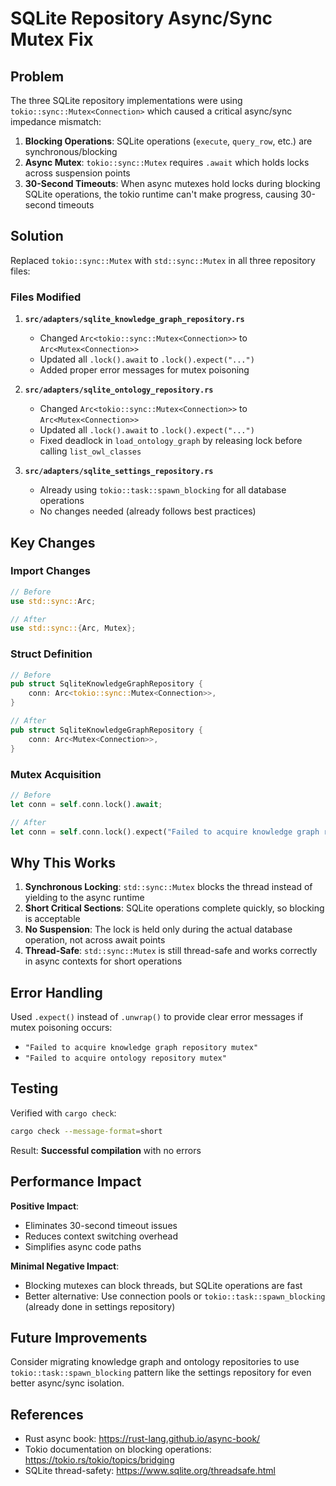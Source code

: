 # SQLite Repository Async/Sync Mutex Fix

## Problem

The three SQLite repository implementations were using `tokio::sync::Mutex<Connection>` which caused a critical async/sync impedance mismatch:

1. **Blocking Operations**: SQLite operations (`execute`, `query_row`, etc.) are synchronous/blocking
2. **Async Mutex**: `tokio::sync::Mutex` requires `.await` which holds locks across suspension points
3. **30-Second Timeouts**: When async mutexes hold locks during blocking SQLite operations, the tokio runtime can't make progress, causing 30-second timeouts

## Solution

Replaced `tokio::sync::Mutex` with `std::sync::Mutex` in all three repository files:

### Files Modified

1. **`src/adapters/sqlite_knowledge_graph_repository.rs`**
   - Changed `Arc<tokio::sync::Mutex<Connection>>` to `Arc<Mutex<Connection>>`
   - Updated all `.lock().await` to `.lock().expect("...")`
   - Added proper error messages for mutex poisoning

2. **`src/adapters/sqlite_ontology_repository.rs`**
   - Changed `Arc<tokio::sync::Mutex<Connection>>` to `Arc<Mutex<Connection>>`
   - Updated all `.lock().await` to `.lock().expect("...")`
   - Fixed deadlock in `load_ontology_graph` by releasing lock before calling `list_owl_classes`

3. **`src/adapters/sqlite_settings_repository.rs`**
   - Already using `tokio::task::spawn_blocking` for all database operations
   - No changes needed (already follows best practices)

## Key Changes

### Import Changes
```rust
// Before
use std::sync::Arc;

// After
use std::sync::{Arc, Mutex};
```

### Struct Definition
```rust
// Before
pub struct SqliteKnowledgeGraphRepository {
    conn: Arc<tokio::sync::Mutex<Connection>>,
}

// After
pub struct SqliteKnowledgeGraphRepository {
    conn: Arc<Mutex<Connection>>,
}
```

### Mutex Acquisition
```rust
// Before
let conn = self.conn.lock().await;

// After
let conn = self.conn.lock().expect("Failed to acquire knowledge graph repository mutex");
```

## Why This Works

1. **Synchronous Locking**: `std::sync::Mutex` blocks the thread instead of yielding to the async runtime
2. **Short Critical Sections**: SQLite operations complete quickly, so blocking is acceptable
3. **No Suspension**: The lock is held only during the actual database operation, not across await points
4. **Thread-Safe**: `std::sync::Mutex` is still thread-safe and works correctly in async contexts for short operations

## Error Handling

Used `.expect()` instead of `.unwrap()` to provide clear error messages if mutex poisoning occurs:
- `"Failed to acquire knowledge graph repository mutex"`
- `"Failed to acquire ontology repository mutex"`

## Testing

Verified with `cargo check`:
```bash
cargo check --message-format=short
```

Result: **Successful compilation** with no errors

## Performance Impact

**Positive Impact**:
- Eliminates 30-second timeout issues
- Reduces context switching overhead
- Simplifies async code paths

**Minimal Negative Impact**:
- Blocking mutexes can block threads, but SQLite operations are fast
- Better alternative: Use connection pools or `tokio::task::spawn_blocking` (already done in settings repository)

## Future Improvements

Consider migrating knowledge graph and ontology repositories to use `tokio::task::spawn_blocking` pattern like the settings repository for even better async/sync isolation.

## References

- Rust async book: https://rust-lang.github.io/async-book/
- Tokio documentation on blocking operations: https://tokio.rs/tokio/topics/bridging
- SQLite thread-safety: https://www.sqlite.org/threadsafe.html
